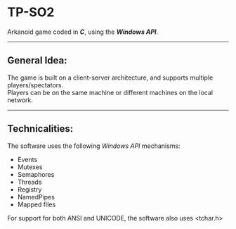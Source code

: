 # TP-SO2
Arkanoid game coded in <b><i>C</i></b>, using the <b><i>Windows API</i></b>.<br>
<hr>
<h2>General Idea:</h2>
The game is built on a client-server architecture, and supports multiple players/spectators.<br>
Players can be on the same machine or different machines on the local network.
<hr>
<h2>Technicalities:</h2>
The software uses the following <i>Windows API</i> mechanisms:
<ul>
  <li>Events</li>
  <li>Mutexes</li>
  <li>Semaphores</li>
  <li>Threads</li>
  <li>Registry</li>
  <li>NamedPipes</li>
  <li>Mapped files</li>
</ul>
For support for both ANSI and UNICODE, the software also uses 	&lt;tchar.h&gt;
